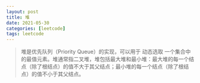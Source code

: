 ```yaml
---
layout: post
title: 堆
date: 2021-05-30
categories: [leetcode]
tags: leetcode
---
```


> 堆是优先队列（Priority Queue）的实现，可以用于 动态选取 一个集合中的最值元素。堆通常指二叉堆，堆包括最大堆和最小堆：最大堆的每一个结点（除了根结点）的值不大于其父结点；最小堆的每一个结点（除了根结点）的值不小于其父结点。

